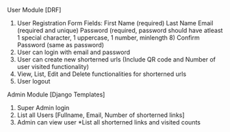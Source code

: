 User Module [DRF]

1. User Registration
   Form Fields:
   First Name (required)
   Last Name
   Email (required and unique)
   Password (required, password should have atleast 1 special character, 1 uppercase, 1 number, minlength 8)
   Confirm Password (same as password)
2. User can login with email and password
3. User can create new shorterned urls (Include QR code and Number of user visited functionality)
4. View, List, Edit and Delete functionalities for shorterned urls
5. User logout

Admin Module [Django Templates]

1. Super Admin login
2. List all Users [Fullname, Email, Number of shorterned links]
3. Admin can view user
   *List all shorterned links and visited counts

